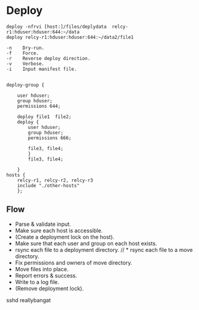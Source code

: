 
Deploy
======

    deploy -nfrvi [host:]/files/deplydata  relcy-r1:hduser:hduser:644:~/data
    deploy relcy-r1:hduser:hduser:644:~/data2/file1

    -n    Dry-run.
    -f    Force.
    -r    Reverse deploy direction.
    -v    Verbose.
    -i    Input manifest file.


    deploy-group {

        user hduser;
        group hduser;
        permissions 644;

        deploy file1  file2;
        deploy {
            user hduser;
            group hduser;
            permissions 666;

            file3, file4;
            }
            file3, file4;

        }
    hosts {
        relcy-r1, relcy-r2, relcy-r3
        include "./other-hosts"
        };


Flow
----
* Parse & validate input.
* Make sure each host is accessible.
* (Create a deployment lock on the host).
* Make sure that each user and group on each host exists.
* rsync each file to a deployment directory.
// * rsync each file to a move directory.
* Fix permissions and owners of move directory.
* Move files into place.
* Report errors & success.
* Write to a log file.
* (Remove deployment lock).

sshd reallybangat

    